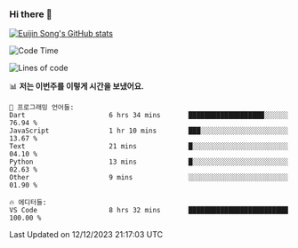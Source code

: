 ### Hi there 👋

[![Euijin Song's GitHub stats](https://github-readme-stats.vercel.app/api?username=lstar2397&count_private=true&show_icons=true&theme=tokyonight&locale=kr)](https://github.com/anuraghazra/github-readme-stats)

<!--START_SECTION:waka-->
![Code Time](http://img.shields.io/badge/Code%20Time-239%20hrs%2059%20mins-blue)

![Lines of code](https://img.shields.io/badge/%EC%A0%80%EB%8A%94%20%EC%97%AC%ED%83%9C%EA%B9%8C%EC%A7%80%20-734.6%20thousand%20%EC%A4%84%EC%9D%98%20%EC%BD%94%EB%93%9C%EB%A5%BC%20%EC%9E%91%EC%84%B1%ED%96%88%EC%96%B4%EC%9A%94.-blue)

📊 **저는 이번주를 이렇게 시간을 보냈어요.** 

```text
💬 프로그래밍 언어들: 
Dart                     6 hrs 34 mins       ███████████████████░░░░░░   76.94 % 
JavaScript               1 hr 10 mins        ███░░░░░░░░░░░░░░░░░░░░░░   13.67 % 
Text                     21 mins             █░░░░░░░░░░░░░░░░░░░░░░░░   04.10 % 
Python                   13 mins             █░░░░░░░░░░░░░░░░░░░░░░░░   02.63 % 
Other                    9 mins              ░░░░░░░░░░░░░░░░░░░░░░░░░   01.90 % 

🔥 에디터들: 
VS Code                  8 hrs 32 mins       █████████████████████████   100.00 % 
```


 Last Updated on 12/12/2023 21:17:03 UTC
<!--END_SECTION:waka-->

<!--
**lstar2397/lstar2397** is a ✨ _special_ ✨ repository because its `README.md` (this file) appears on your GitHub profile.

Here are some ideas to get you started:

- 🔭 I’m currently working on ...
- 🌱 I’m currently learning ...
- 👯 I’m looking to collaborate on ...
- 🤔 I’m looking for help with ...
- 💬 Ask me about ...
- 📫 How to reach me: ...
- 😄 Pronouns: ...
- ⚡ Fun fact: ...
-->
